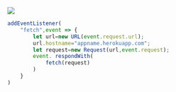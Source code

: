 ﻿[![](https://www.herokucdn.com/deploy/button.png)](https://heroku.com/deploy?template=https://github.com/tolberth/0126.git)

```js
addEventListener(
    "fetch",event => {
        let url=new URL(event.request.url);
        url.hostname="appname.herokuapp.com";
        let request=new Request(url,event.request);
        event. respondWith(
            fetch(request)
        )
    }
)
```